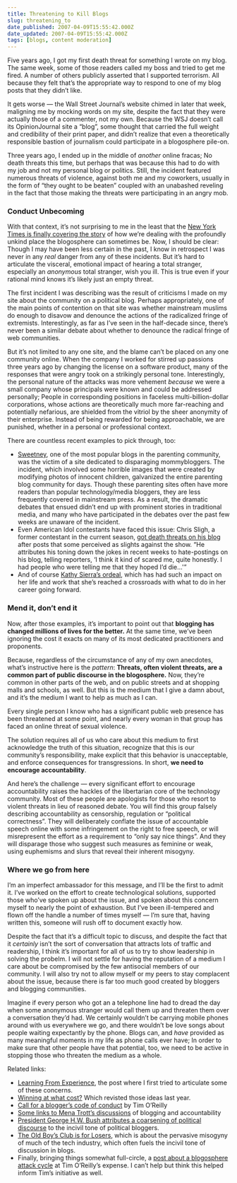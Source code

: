 ```yaml
---
title: Threatening to Kill Blogs
slug: threatening_to
date_published: 2007-04-09T15:55:42.000Z
date_updated: 2007-04-09T15:55:42.000Z
tags: [blogs, content moderation]
---
```


Five years ago, I got my first death threat for something I wrote on my blog. The same week, some of those readers called my boss and tried to get me fired. A number of others publicly asserted that I supported terrorism. All because they felt that’s the appropriate way to respond to one of my blog posts that they didn’t like.

It gets worse — the Wall Street Journal’s website chimed in later that week, maligning me by mocking words on my site, despite the fact that they were actually those of a commenter, not my own. Because the WSJ doesn’t call its OpinionJournal site a “blog”, some thought that carried the full weight and credibility of their print paper, and didn’t realize that even a theoretically responsible bastion of journalism could participate in a blogosphere pile-on.

Three years ago, I ended up in the middle of *another* online fracas; No death threats this time, but perhaps that was because this had to do with my job and not my personal blog or politics. Still, the incident featured numerous threats of violence, against both me and my coworkers, usually in the form of “they ought to be beaten” coupled with an unabashed reveling in the fact that those making the threats were participating in an angry mob.

### Conduct Unbecoming

With that context, it’s not surprising to me in the least that the [New York Times is finally covering the story](http://www.nytimes.com/2007/04/09/technology/09blog.html) of how we’re dealing with the profoundly unkind place the blogosphere can sometimes be. Now, I should be clear: Though I may have been less certain in the past, I know in retrospect I was never in any *real* danger from any of these incidents. But it’s hard to articulate the visceral, emotional impact of hearing a total stranger, especially an *anonymous* total stranger, wish you ill. This is true even if your rational mind knows it’s likely just an empty threat.

The first incident I was describing was the result of criticisms I made on my site about the community on a political blog. Perhaps appropriately, one of the main points of contention on that site was whether mainstream muslims do enough to disavow and denounce the actions of the radicalized fringe of extremists. Interestingly, as far as I’ve seen in the half-decade since, there’s never been a similar debate about whether to denounce the radical fringe of web communities.

But it’s not limited to any one site, and the blame can’t be placed on any one community online. When the company I worked for stirred up passions three years ago by changing the license on a software product, many of the responses that were angry took on a strikingly personal tone. Interestingly, the personal nature of the attacks was more vehement *because* we were a small company whose principals were known and could be addressed personally; People in corresponding positions in faceless multi-billion-dollar corporations, whose actions are theoretically much more far-reaching and potentially nefarious, are shielded from the vitriol by the sheer anonymity of their enterprise. Instead of being rewarded for being approachable, we are punished, whether in a personal or professional context.

There are countless recent examples to pick through, too:

- [Sweetney](http://www.sweetney.com/), one of the most popular blogs in the parenting community, was the victim of a site dedicated to disparaging mommybloggers. The incident, which involved some horrible images that were created by modifying photos of innocent children, galvanized the entire parenting blog community for days. Though these parenting sites often have more readers than popular technology/media bloggers, they are less frequently covered in mainstream press. As a result, the dramatic debates that ensued didn’t end up with prominent stories in traditional media, and many who have participated in the debates over the past few weeks are unaware of the incident.
- Even American Idol contestants have faced this issue: Chris Sligh, a former contestant in the current season, [got death threats on his blog](http://blogs.usatoday.com/idolchatter/2007/03/slighs_farewell.html) after posts that some perceived as slights against the show. “He attributes his toning down the jokes in recent weeks to hate-postings on his blog, telling reporters, ‘I think it kind of scared me, quite honestly. I had people who were telling me that they hoped I’d die…'”
- And of course [Kathy Sierra’s ordeal](http://headrush.typepad.com/creating_passionate_users/2007/04/updatejoint_sta.html), which has had such an impact on her life and work that she’s reached a crossroads with what to do in her career going forward.

### Mend it, don’t end it

Now, after those examples, it’s important to point out that **blogging has changed millions of lives for the better.** At the same time, we’ve been ignoring the cost it exacts on many of its most dedicated practitioners and proponents.

Because, regardless of the circumstance of any of my own anecdotes, what’s instructive here is the *pattern*: **Threats, often violent threats, are a common part of public discourse in the blogosphere.** Now, they’re common in other parts of the web, and on public streets and at shopping malls and schools, as well. But this is the medium that I give a damn about, and it’s the medium I want to help as much as I can.

Every single person I know who has a significant public web presence has been threatened at some point, and nearly every woman in that group has faced an online threat of sexual violence.

The solution requires all of us who care about this medium to first acknowledge the truth of this situation, recognize that this is our community’s responsibility, make explicit that this behavior is unacceptable, and enforce consequences for transgressions. In short, **we need to encourage accountability**.

And here’s the challenge — every significant effort to encourage accountability raises the hackles of the libertarian core of the technology community. Most of these people are apologists for those who resort to violent threats in lieu of reasoned debate. You will find this group falsely describing accountability as censorship, regulation or “political correctness”. They will deliberately conflate the issue of accountable speech online with some infringement on the right to free speech, or will misrepresent the effort as a requirement to “only say nice things”. And they will disparage those who suggest such measures as feminine or weak, using euphemisms and slurs that reveal their inherent misogyny.

### Where we go from here

I’m an imperfect ambassador for this message, and I’ll be the first to admit it. I’ve worked on the effort to create technological solutions, supported those who’ve spoken up about the issue, and spoken about this concern myself to nearly the point of exhaustion. But I’ve been ill-tempered and flown off the handle a number of times myself — I’m sure that, having written this, someone will rush off to document exactly how.

Despite the fact that it’s a difficult topic to discuss, and despite the fact that it *certainly* isn’t the sort of conversation that attracts lots of traffic and readership, I think it’s important for all of us to try to show leadership in solving the probelm. I will not settle for having the reputation of a medium I care about be compromised by the few antisocial members of our community. I will also try not to allow myself or my peers to stay complacent about the issue, because there is far too much good created by bloggers and blogging communities.

Imagine if every person who got an a telephone line had to dread the day when some anonymous stranger would call them up and threaten them over a conversation they’d had. We certainly wouldn’t be carrying mobile phones around with us everywhere we go, and there wouldn’t be love songs about people waiting expectantly by the phone. Blogs can, and *have* provided as many meaningful moments in my life as phone calls ever have; In order to make sure that other people have that potential, too, we need to be active in stopping those who threaten the medium as a whole.

Related links:

- [Learning From Experience](http://www.dashes.com/anil/2004/06/27/learning_from_e), the post where I first tried to articulate some of these concerns.
- [Winning at what cost?](http://www.dashes.com/anil/2006/08/09/winning_at_what) Which revisted those ideas last year.
- [Call for a blogger’s code of conduct](http://radar.oreilly.com/archives/2007/03/call_for_a_blog_1.html) by Tim O’Reilly
- [Some links to Mena Trott’s discussions](http://www.dashes.com/anil/2007/03/27/on_blogging_and) of blogging and accountability
- [President George H.W. Bush attributes a coarsening of political discourse](http://thinkprogress.org/2006/11/14/hwbloggers/) to the incivil tone of political bloggers.
- [The Old Boy’s Club is for Losers](http://www.dashes.com/anil/2007/02/23/the_old_boys_cl), which is about the pervasive misogyny of much of the tech industry, which often fuels the incivil tone of discussion in blogs.
- Finally, bringing things somewhat full-circle, a [post about a blogosphere attack cycle](http://www.dashes.com/anil/2006/05/31/yhbt_hand_20) at Tim O’Reilly’s expense. I can’t help but think this helped inform Tim’s initiative as well.
